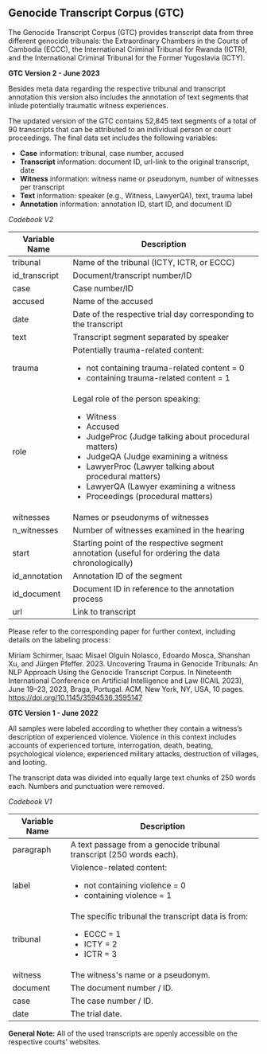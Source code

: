 <h2>Genocide Transcript Corpus (GTC)</h2>

The Genocide Transcript Corpus (GTC) provides transcript data from three different genocide tribunals: the Extraordinary Chambers in the Courts of Cambodia (ECCC), the International Criminal Tribunal for Rwanda (ICTR), and the International Criminal Tribunal for the Former Yugoslavia (ICTY). 

**GTC Version 2 - June 2023**

Besides meta data regarding the respective tribunal and transcript annotation this version also includes the annotation of text segments that inlude potentially traumatic witness experiences.

The updated version of the GTC contains 52,845 text segments of a total of 90 transcripts that can be attributed to an individual person or court proceedings. The final data set includes the following variables:
* **Case** information: tribunal, case number, accused
* **Transcript** information: document ID, url-link to the original
transcript, date
* **Witness** information: witness name or pseudonym, number
of witnesses per transcript
* **Text** information: speaker (e.g., Witness, LawyerQA), text,
trauma label
* **Annotation** information: annotation ID, start ID, and document
ID


*Codebook V2*

| Variable Name  | Description |
| ------------- | ------------- |
| tribunal  | Name of the tribunal (ICTY, ICTR, or ECCC)|
| id_transcript | Document/transcript number/ID |
| case | Case number/ID |
| accused | Name of the accused |
| date | Date of the respective trial day corresponding to the transcript|
| text | Transcript segment separated by speaker |
| trauma | Potentially trauma-related content: <br> <ul> <li>not containing trauma-related content = 0</li> <li>containing trauma-related content = 1</li> </ul> |
| role | Legal role of the person speaking: <br> <ul> <li>Witness</li> <li>Accused</li> <li>JudgeProc (Judge talking about procedural matters)</li> <li>JudgeQA (Judge examining a witness</li> <li>LawyerProc (Lawyer talking about procedural matters)</li> <li>LawyerQA (Lawyer examining a witness</li> <li>Proceedings (procedural matters)</li> </ul>|
| witnesses | Names or pseudonyms of witnesses |
| n_witnesses | Number of witnesses examined in the hearing|
| start | Starting point of the respective segment annotation (useful for ordering the data chronologically) |
| id_annotation | Annotation ID of the segment |
| id_document | Document ID in reference to the annotation process |
| url| Link to transcript |





Please refer to the corresponding paper for further context, including details on the labeling process:

Miriam Schirmer, Isaac Misael Olguín Nolasco, Edoardo Mosca, Shanshan Xu, and Jürgen Pfeffer. 2023. Uncovering Trauma in Genocide Tribunals: An NLP Approach Using the Genocide Transcript Corpus. In Nineteenth International Conference on Artificial Intelligence and Law (ICAIL 2023), June 19–23, 2023, Braga, Portugal. ACM, New York, NY, USA, 10 pages. https://doi.org/10.1145/3594536.3595147



**GTC Version 1 - June 2022**

All  samples  were  labeled  according  to  whether  they contain a witness’s description of experienced violence. Violence in this context includes accounts of experienced torture, interrogation, death, beating, psychological violence, experienced military attacks, destruction of villages, and looting. 

The transcript data was divided into equally large text chunks of 250 words each. Numbers  and  punctuation  were  removed.

*Codebook V1*

| Variable Name  | Description |
| ------------- | ------------- |
| paragraph | A text passage from a genocide tribunal transcript (250 words each). |
| label | Violence-related content: <br> <ul> <li>not containing violence = 0</li> <li>containing violence = 1</li> </ul> |
| tribunal  | The specific tribunal the transcript data is from: <br> <ul> <li>ECCC = 1</li>  <li>ICTY = 2</li> <li>ICTR = 3 </li> </ul> |
| witness | The witness's name or a pseudonym. |
| document | The document number / ID. |
| case | The case number / ID. |
| date | The trial date. |


**General Note:** All of the used transcripts are openly accessible on the respective courts' websites.
